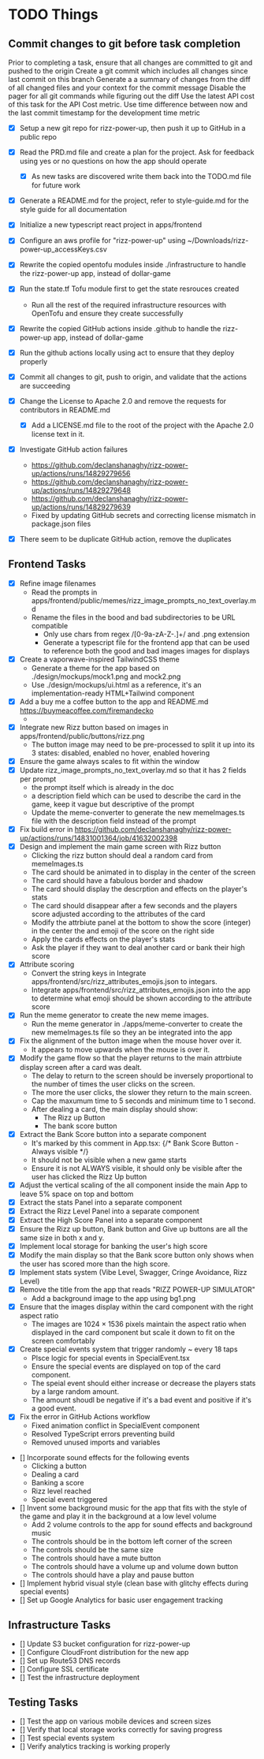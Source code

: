 # TODO Things

## Commit changes to git before task completion
Prior to completing a task, ensure that all changes are committed to git and pushed to the origin
Create a git commit which includes all changes since last commit on this branch 
Generate a a summary of changes from the diff of all changed files and your context for the commit message
Disable the pager for all git commands while figuring out the diff
Use the latest API cost of this task for the API Cost metric.
Use time difference between now and the last commit timestamp for the development time metric

- [x] Setup a new git repo for rizz-power-up, then push it up to GitHub in a public repo
- [x] Read the PRD.md file and create a plan for the project. Ask for feedback using yes or no questions on how the app should operate
   - [x] As new tasks are discovered write them back into the TODO.md file for future work
- [x] Generate a README.md for the project, refer to style-guide.md for the style guide for all documentation
- [x] Initialize a new typescript react project in apps/frontend
- [x] Configure an aws profile for "rizz-power-up" using ~/Downloads/rizz-power-up_accessKeys.csv
- [x] Rewrite the copied opentofu modules inside ./infrastructure to handle the rizz-power-up app, instead of dollar-game
- [x] Run the state.tf Tofu module first to get the state resrouces created
   - Run all the rest of the required infrastructure resources with OpenTofu and ensure they create successfully
- [x] Rewrite the copied GitHub actions inside .github to handle the rizz-power-up app, instead of dollar-game
- [x] Run the github actions locally using act to ensure that they deploy properly
- [x] Commit all changes to git, push to origin, and validate that the actions are succeeding
- [x] Change the License to Apache 2.0 and remove the requests for contributors in README.md
   - [x] Add a LICENSE.md file to the root of the project with the Apache 2.0 license text in it.
- [x] Investigate GitHub action failures
   - https://github.com/declanshanaghy/rizz-power-up/actions/runs/14829279656
   - https://github.com/declanshanaghy/rizz-power-up/actions/runs/14829279648
   - https://github.com/declanshanaghy/rizz-power-up/actions/runs/14829279639
   - Fixed by updating GitHub secrets and correcting license mismatch in package.json files
- [x] There seem to be duplicate GitHub action, remove the duplicates


## Frontend Tasks
- [x] Refine image filenames
   - Read the prompts in apps/frontend/public/memes/rizz_image_prompts_no_text_overlay.md
   - Rename the files in the bood and bad subdirectories to be URL compatible
      - Only use chars from regex /[0-9a-zA-Z-.]+/ and .png extension
      - Generate a typescript file for the frontend app that can be used to reference both the good and bad images images for displays
- [x] Create a vaporwave-inspired TailwindCSS theme
  - Generate a theme for the app based on ./design/mockups/mock1.png and mock2.png
  - Use ./design/mockups/ui.html as a reference, it's an implementation-ready HTML+Tailwind component
- [x] Add a buy me a coffee button to the app and README.md https://buymeacoffee.com/firemandecko
   - <script type="text/javascript" src="https://cdnjs.buymeacoffee.com/1.0.0/button.prod.min.js" data-name="bmc-button" data-slug="firemandecko" data-color="#FFDD00" data-emoji="☕"  data-font="Cookie" data-text="Buy me a coffee" data-outline-color="#000000" data-font-color="#000000" data-coffee-color="#ffffff" ></script>
- [x] Integrate new Rizz button based on images in apps/frontend/public/buttons/rizz.png
   - The button image may need to be pre-processed to split it up into its 3 states: disabled, enabled no hover, enabled hovering
- [x] Ensure the game always scales to fit within the window
- [x] Update rizz_image_prompts_no_text_overlay.md so that it has 2 fields per prompt
   - the prompt itself which is already in the doc
   - a description field which can be used to describe the card in the game, keep it vague but descriptive of the prompt
   - Update the meme-converter to generate the new memeImages.ts file with the description field instead of the prompt
- [x] Fix build error in https://github.com/declanshanaghy/rizz-power-up/actions/runs/14831001364/job/41632002398
- [x] Design and implement the main game screen with Rizz button
  - Clicking the rizz button should deal a random card from memeImages.ts
  - The card should be animated in to display in the center of the screen
  - The card should have a fabulous border and shadow
  - The card should display the descrption and effects on the player's stats
  - The card should disappear after a few seconds and the players score adjusted according to the attributes of the card
  - Modify the attrbiute panel at the bottom to show the score (integer) in the center the and emoji of the score on the right side
  - Apply the cards effects on the player's stats
  - Ask the player if they want to deal another card or bank their high score
- [x] Attribute scoring
   - Convert the string keys in Integrate apps/frontend/src/rizz_attributes_emojis.json  to integars.
   - Integrate apps/frontend/src/rizz_attributes_emojis.json into the app to determine what emoji should be shown according to the attribute score
- [x] Run the meme generator to create the new meme images.
   - Run the meme generator in ./apps/meme-converter to create the new memeImages.ts file so they an be integrated into the app
- [x] Fix the alignment of the button image when the mouse hover over it. 
  - It appears to move upwards when the mouse is over it.
- [x] Modify the game flow so that the player returns to the main attrbiute display screen after a card was dealt.
   - The delay to return to the screen should be inversely proportional to the number of times the user clicks on the screen. 
   - The more the user clicks, the slower they return to the main screen.
   - Cap the maxumum time to 5 seconds and minimum time to 1 second.
   - After dealing a card, the main display should show:
      - The Rizz up Button
      - The bank score button
- [x] Extract the Bank Score button into a separate component
   - It's marked by this comment in App.tsx: {/* Bank Score Button - Always visible */}
   - It should not be visible when a new game starts
   - Ensure it is not ALWAYS visible, it should only be visible after the user has clicked the Rizz Up button
- [x] Adjust the vertical scaling of the all component inside the main App to leave 5% space on top and bottom
- [x] Extract the stats Panel into a separate component
- [x] Extract the Rizz Level Panel into a separate component
- [x] Extract the High Score Panel into a separate component
- [x] Ensure the Rizz up button, Bank button and Give up buttons are all the same size in both x and y.
- [x] Implement local storage for banking the user's high score
- [x] Modify the main display so that the Bank score button only shows when the user has scored more than the high score.
- [x] Implement stats system (Vibe Level, Swagger, Cringe Avoidance, Rizz Level)
- [x] Remove the title from the app that reads "RIZZ POWER-UP SIMULATOR"
   - Add a background image to the app using bg1.png
- [x] Ensure that the images display within the card component with the right aspect ratio
   - The images are 1024 × 1536 pixels maintain the aspect ratio when displayed in the card component but scale it down to fit on the screen comfortably
- [x] Create special events system that trigger randomly ~ every 18 taps
   - Plsce logic for special events in SpecialEvent.tsx
   - Ensure the special events are displayed on top of the card component.
   - The speial event should either increase or decrease the players stats by a large random amount.
   - The amount shoudl be negative if it's a bad event and positive if it's a good event. 
- [x] Fix the error in GitHub Actions workflow
   - Fixed animation conflict in SpecialEvent component
   - Resolved TypeScript errors preventing build
   - Removed unused imports and variables
- [] Incorporate sound effects for the following events
   - Clicking a button
   - Dealing a card
   - Banking a score
   - Rizz level reached
   - Special event triggered
- [] Invent some background music for the app that fits with the style of the game and play it in the background at a low level volume
   - Add 2 volume controls to the app for sound effects and background music
   - The controls should be in the bottom left corner of the screen
   - The controls should be the same size
   - The controls should have a mute button
   - The controls should have a volume up and volume down button
   - The controls should have a play and pause button
- [] Implement hybrid visual style (clean base with glitchy effects during special events)
- [] Set up Google Analytics for basic user engagement tracking

## Infrastructure Tasks
- [] Update S3 bucket configuration for rizz-power-up
- [] Configure CloudFront distribution for the new app
- [] Set up Route53 DNS records
- [] Configure SSL certificate
- [] Test the infrastructure deployment

## Testing Tasks
- [] Test the app on various mobile devices and screen sizes
- [] Verify that local storage works correctly for saving progress
- [] Test special events system
- [] Verify analytics tracking is working properly